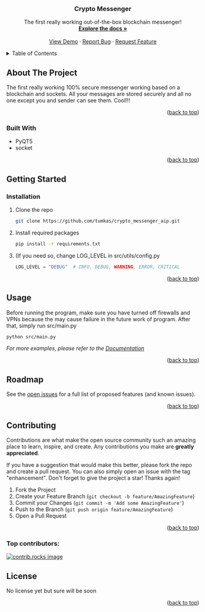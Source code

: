 <!-- Improved compatibility of back to top link: See: https://github.com/othneildrew/Best-README-Template/pull/73 -->
<a id="readme-top"></a>
<!--
*** Thanks for checking out the Best-README-Template. If you have a suggestion
*** that would make this better, please fork the repo and create a pull request
*** or simply open an issue with the tag "enhancement".
*** Don't forget to give the project a star!
*** Thanks again! Now go create something AMAZING! :D
-->



<!-- PROJECT SHIELDS -->
<!--
*** I'm using markdown "reference style" links for readability.
*** Reference links are enclosed in brackets [ ] instead of parentheses ( ).
*** See the bottom of this document for the declaration of the reference variables
*** for contributors-url, forks-url, etc. This is an optional, concise syntax you may use.
*** https://www.markdownguide.org/basic-syntax/#reference-style-links
-->


<!-- PROJECT LOGO -->
<br />
<div align="center">

<h3 align="center">Crypto Messenger</h3>

  <p align="center">
    The first really working out-of-the-box blockchain messenger!
    <br />
    <a href="https://github.com/tumkas/crypto_messenger_aip"><strong>Explore the docs »</strong></a>
    <br />
    <br />
    <a href="https://github.com/tumkas/crypto_messenger_aip">View Demo</a>
    ·
    <a href="https://github.com/tumkas/crypto_messenger_aip/issues/new?labels=bug&template=bug-report---.md">Report Bug</a>
    ·
    <a href="https://github.com/tumkas/crypto_messenger_aip/issues/new?labels=enhancement&template=feature-request---.md">Request Feature</a>
  </p>
</div>



<!-- TABLE OF CONTENTS -->
<details>
  <summary>Table of Contents</summary>
  <ol>
    <li>
      <a href="#about-the-project">About The Project</a>
      <ul>
        <li><a href="#built-with">Built With</a></li>
      </ul>
    </li>
    <li>
      <a href="#getting-started">Getting Started</a>
      <ul>
        <li><a href="#installation">Installation</a></li>
      </ul>
    </li>
    <li><a href="#usage">Usage</a></li>
    <li><a href="#roadmap">Roadmap</a></li>
    <li><a href="#contributing">Contributing</a></li>
    <li><a href="#license">License</a></li>
  </ol>
</details>



<!-- ABOUT THE PROJECT -->
## About The Project

The first really working 100% secure messenger working based on a blockchain and sockets. All your messages are stored securely and all no one except you and sender can see them. Cool!!!

<p align="right">(<a href="#readme-top">back to top</a>)</p>



### Built With

* PyQT5
* socket

<p align="right">(<a href="#readme-top">back to top</a>)</p>



<!-- GETTING STARTED -->
## Getting Started

### Installation

1. Clone the repo
   ```sh
   git clone https://github.com/tumkas/crypto_messenger_aip.git
   ```
2. Install required packages
   ```sh
   pip install -r requirements.txt
   ```
3. (If you need so, change LOG_LEVEL in src/utils/config.py
   ```python
   LOG_LEVEL = "DEBUG"  # INFO, DEBUG, WARNING, ERROR, CRITICAL
   ```

<p align="right">(<a href="#readme-top">back to top</a>)</p>



<!-- USAGE EXAMPLES -->
## Usage

Before running the program, make sure you have turned off firewalls and VPNs because the may cause failure in the future work of program.
After that, simply run src/main.py

```sh
python src/main.py
```

_For more examples, please refer to the [Documentation](https://example.com)_

<p align="right">(<a href="#readme-top">back to top</a>)</p>



<!-- ROADMAP -->
## Roadmap

See the [open issues](https://github.com/tumkas/crypto_messenger_aip/issues) for a full list of proposed features (and known issues).

<p align="right">(<a href="#readme-top">back to top</a>)</p>



<!-- CONTRIBUTING -->
## Contributing

Contributions are what make the open source community such an amazing place to learn, inspire, and create. Any contributions you make are **greatly appreciated**.

If you have a suggestion that would make this better, please fork the repo and create a pull request. You can also simply open an issue with the tag "enhancement".
Don't forget to give the project a star! Thanks again!

1. Fork the Project
2. Create your Feature Branch (`git checkout -b feature/AmazingFeature`)
3. Commit your Changes (`git commit -m 'Add some AmazingFeature'`)
4. Push to the Branch (`git push origin feature/AmazingFeature`)
5. Open a Pull Request

<p align="right">(<a href="#readme-top">back to top</a>)</p>

### Top contributors:

<a href="https://github.com/tumkas/crypto_messenger_aip/graphs/contributors">
  <img src="https://contrib.rocks/image?repo=tumkas/crypto_messenger_aip" alt="contrib.rocks image" />
</a>



<!-- LICENSE -->
## License

No license yet but sure will be soon

<p align="right">(<a href="#readme-top">back to top</a>)</p>



<!-- MARKDOWN LINKS & IMAGES -->
<!-- https://www.markdownguide.org/basic-syntax/#reference-style-links -->
[contributors-shield]: https://img.shields.io/github/contributors/tumkas/crypto_messenger_aip.svg?style=for-the-badge
[contributors-url]: https://github.com/tumkas/crypto_messenger_aip/graphs/contributors
[forks-shield]: https://img.shields.io/github/forks/tumkas/crypto_messenger_aip.svg?style=for-the-badge
[forks-url]: https://github.com/tumkas/crypto_messenger_aip/network/members
[stars-shield]: https://img.shields.io/github/stars/tumkas/crypto_messenger_aip.svg?style=for-the-badge
[stars-url]: https://github.com/tumkas/crypto_messenger_aip/stargazers
[issues-shield]: https://img.shields.io/github/issues/tumkas/crypto_messenger_aip.svg?style=for-the-badge
[issues-url]: https://github.com/tumkas/crypto_messenger_aip/issues
[license-shield]: https://img.shields.io/github/license/tumkas/crypto_messenger_aip.svg?style=for-the-badge
[license-url]: https://github.com/tumkas/crypto_messenger_aip/blob/master/LICENSE.txt
[linkedin-shield]: https://img.shields.io/badge/-LinkedIn-black.svg?style=for-the-badge&logo=linkedin&colorB=555
[linkedin-url]: https://linkedin.com/in/linkedin_username
[product-screenshot]: images/screenshot.png
[Next.js]: https://img.shields.io/badge/next.js-000000?style=for-the-badge&logo=nextdotjs&logoColor=white
[Next-url]: https://nextjs.org/
[React.js]: https://img.shields.io/badge/React-20232A?style=for-the-badge&logo=react&logoColor=61DAFB
[React-url]: https://reactjs.org/
[Vue.js]: https://img.shields.io/badge/Vue.js-35495E?style=for-the-badge&logo=vuedotjs&logoColor=4FC08D
[Vue-url]: https://vuejs.org/
[Angular.io]: https://img.shields.io/badge/Angular-DD0031?style=for-the-badge&logo=angular&logoColor=white
[Angular-url]: https://angular.io/
[Svelte.dev]: https://img.shields.io/badge/Svelte-4A4A55?style=for-the-badge&logo=svelte&logoColor=FF3E00
[Svelte-url]: https://svelte.dev/
[Laravel.com]: https://img.shields.io/badge/Laravel-FF2D20?style=for-the-badge&logo=laravel&logoColor=white
[Laravel-url]: https://laravel.com
[Bootstrap.com]: https://img.shields.io/badge/Bootstrap-563D7C?style=for-the-badge&logo=bootstrap&logoColor=white
[Bootstrap-url]: https://getbootstrap.com
[JQuery.com]: https://img.shields.io/badge/jQuery-0769AD?style=for-the-badge&logo=jquery&logoColor=white
[JQuery-url]: https://jquery.com
